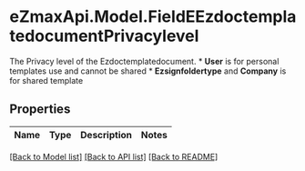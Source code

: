 # eZmaxApi.Model.FieldEEzdoctemplatedocumentPrivacylevel
The Privacy level of the Ezdoctemplatedocument.  * **User** is for personal templates use and cannot be shared * **Ezsignfoldertype** and **Company** is for shared template

## Properties

Name | Type | Description | Notes
------------ | ------------- | ------------- | -------------

[[Back to Model list]](../README.md#documentation-for-models) [[Back to API list]](../README.md#documentation-for-api-endpoints) [[Back to README]](../README.md)

